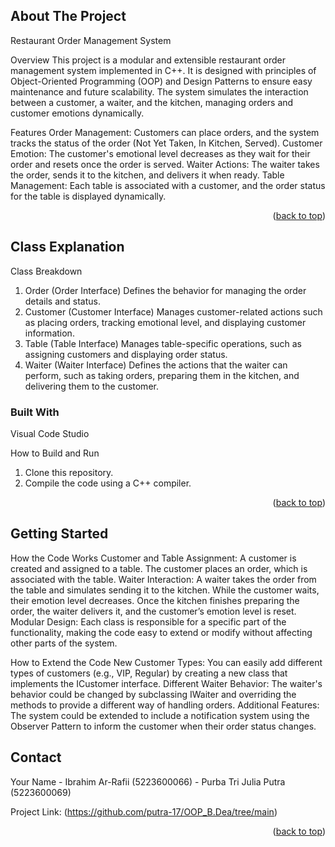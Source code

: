 <!-- ABOUT THE PROJECT -->
## About The Project
Restaurant Order Management System

Overview
This project is a modular and extensible restaurant order management system implemented in C++. It is designed with principles of Object-Oriented Programming (OOP) and Design Patterns to ensure easy maintenance and future scalability. The system simulates the interaction between a customer, a waiter, and the kitchen, managing orders and customer emotions dynamically.

Features
Order Management: Customers can place orders, and the system tracks the status of the order (Not Yet Taken, In Kitchen, Served).
Customer Emotion: The customer's emotional level decreases as they wait for their order and resets once the order is served.
Waiter Actions: The waiter takes the order, sends it to the kitchen, and delivers it when ready.
Table Management: Each table is associated with a customer, and the order status for the table is displayed dynamically.


<p align="right">(<a href="#readme-top">back to top</a>)</p>

## Class Explanation
Class Breakdown
1. Order (Order Interface)
Defines the behavior for managing the order details and status.
2. Customer (Customer Interface)
Manages customer-related actions such as placing orders, tracking emotional level, and displaying customer information.
3. Table (Table Interface)
Manages table-specific operations, such as assigning customers and displaying order status.
4. Waiter (Waiter Interface)
Defines the actions that the waiter can perform, such as taking orders, preparing them in the kitchen, and delivering them to the customer.

### Built With

Visual Code Studio

How to Build and Run
1. Clone this repository.
2. Compile the code using a C++ compiler.

<p align="right">(<a href="#readme-top">back to top</a>)</p>


## Getting Started

How the Code Works
Customer and Table Assignment: A customer is created and assigned to a table. The customer places an order, which is associated with the table.
Waiter Interaction: A waiter takes the order from the table and simulates sending it to the kitchen. While the customer waits, their emotion level decreases. Once the kitchen finishes preparing the order, the waiter delivers it, and the customer’s emotion level is reset.
Modular Design: Each class is responsible for a specific part of the functionality, making the code easy to extend or modify without affecting other parts of the system.

How to Extend the Code
New Customer Types: You can easily add different types of customers (e.g., VIP, Regular) by creating a new class that implements the ICustomer interface.
Different Waiter Behavior: The waiter's behavior could be changed by subclassing IWaiter and overriding the methods to provide a different way of handling orders.
Additional Features: The system could be extended to include a notification system using the Observer Pattern to inform the customer when their order status changes.

## Contact
  
Your Name - Ibrahim Ar-Rafii        (5223600066)
          - Purba Tri Julia Putra   (5223600069)

Project Link: (https://github.com/putra-17/OOP_B.Dea/tree/main)

<p align="right">(<a href="#readme-top">back to top</a>)</p>
